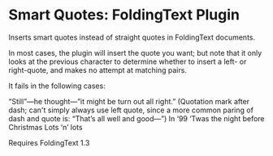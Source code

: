 # Smart Quotes: FoldingText Plugin

Inserts smart quotes instead of straight quotes in FoldingText documents.

In most cases, the plugin will insert the quote you want; but note that it only looks at the previous character to determine whether to insert a left- or right-quote, and makes no attempt at matching pairs.

It fails in the following cases:

“Still”—he thought—”it might be turn out all right.” (Quotation mark after dash; can't simply always use left quote, since a more common paring of dash and quote is: “That’s all well and good—”)
In ‘99
‘Twas the night before Christmas
Lots ‘n’ lots

Requires FoldingText 1.3
